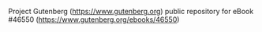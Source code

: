 Project Gutenberg (https://www.gutenberg.org) public repository for eBook #46550 (https://www.gutenberg.org/ebooks/46550)
